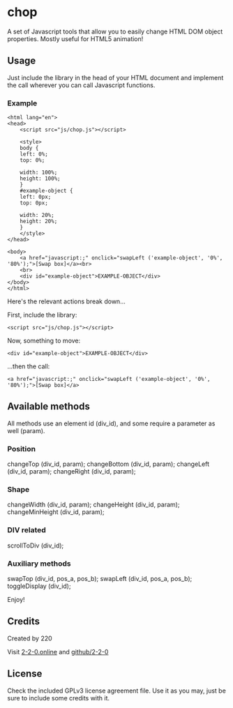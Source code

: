 # chop
A set of Javascript tools that allow you to easily change HTML DOM object properties. Mostly useful for HTML5 animation!


## Usage
Just include the library in the head of your HTML document and implement the call wherever you can call Javascript functions.

### Example
```
<html lang="en">
<head>
	<script src="js/chop.js"></script>
	
	<style>
	body {
	left: 0%;
	top: 0%;
	
	width: 100%;
	height: 100%;
	}
	#example-object {
	left: 0px;
	top: 0px;
	
	width: 20%;
	height: 20%;
	}
	</style>
</head>

<body>
	<a href="javascript:;" onclick="swapLeft ('example-object', '0%', '80%');">[Swap box]</a><br>
	<br>
	<div id="example-object">EXAMPLE-OBJECT</div>
</body>
</html>
```

Here's the relevant actions break down...

First, include the library:
```
<script src="js/chop.js"></script>
```

Now, something to move:
```
<div id="example-object">EXAMPLE-OBJECT</div>
```

...then the call:
```
<a href="javascript:;" onclick="swapLeft ('example-object', '0%', '80%');">[Swap box]</a>
```


## Available methods
All methods use an element id (div_id), and some require a parameter as well (param).


### Position
changeTop (div_id, param);
changeBottom (div_id, param);
changeLeft (div_id, param);
changeRight (div_id, param);

### Shape
changeWidth (div_id, param);
changeHeight (div_id, param);
changeMinHeight (div_id, param);

### DIV related
scrollToDiv (div_id);

### Auxiliary methods
swapTop (div_id, pos_a, pos_b);
swapLeft (div_id, pos_a, pos_b);
toggleDisplay (div_id);



Enjoy!


## Credits
Created by 220

Visit [2-2-0.online](http://2-2-0.online) and [github/2-2-0](http://www.github.com/2-2-0)


## License
Check the included GPLv3 license agreement file.
Use it as you may, just be sure to include some credits with it.
